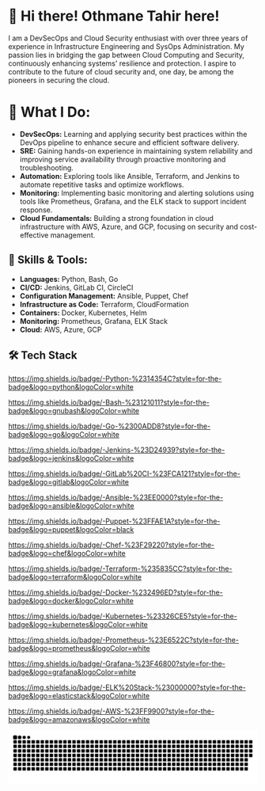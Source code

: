 # 👋 Hi there! Othmane Tahir here!

I am a DevSecOps and Cloud Security enthusiast with over three years of experience in Infrastructure Engineering and SysOps Administration. My passion lies in bridging the gap between Cloud Computing and Security, continuously enhancing systems' resilience and protection. I aspire to contribute to the future of cloud security and, one day, be among the pioneers in securing the cloud.

# 🔧 What I Do:

- **DevSecOps:** Learning and applying security best practices within the DevOps pipeline to enhance secure and efficient software delivery.
- **SRE:** Gaining hands-on experience in maintaining system reliability and improving service availability through proactive monitoring and troubleshooting.
- **Automation:** Exploring tools like Ansible, Terraform, and Jenkins to automate repetitive tasks and optimize workflows.
- **Monitoring:** Implementing basic monitoring and alerting solutions using tools like Prometheus, Grafana, and the ELK stack to support incident response.
- **Cloud Fundamentals:** Building a strong foundation in cloud infrastructure with AWS, Azure, and GCP, focusing on security and cost-effective management.

## 🚀 Skills & Tools:

- **Languages:** Python, Bash, Go
- **CI/CD:** Jenkins, GitLab CI, CircleCI
- **Configuration Management:** Ansible, Puppet, Chef
- **Infrastructure as Code:** Terraform, CloudFormation
- **Containers:** Docker, Kubernetes, Helm
- **Monitoring:** Prometheus, Grafana, ELK Stack
- **Cloud:** AWS, Azure, GCP

## 🛠 Tech Stack

https://img.shields.io/badge/-Python-%2314354C?style=for-the-badge&logo=python&logoColor=white

https://img.shields.io/badge/-Bash-%23121011?style=for-the-badge&logo=gnubash&logoColor=white

https://img.shields.io/badge/-Go-%2300ADD8?style=for-the-badge&logo=go&logoColor=white

https://img.shields.io/badge/-Jenkins-%23D24939?style=for-the-badge&logo=jenkins&logoColor=white

https://img.shields.io/badge/-GitLab%20CI-%23FCA121?style=for-the-badge&logo=gitlab&logoColor=white

https://img.shields.io/badge/-Ansible-%23EE0000?style=for-the-badge&logo=ansible&logoColor=white

https://img.shields.io/badge/-Puppet-%23FFAE1A?style=for-the-badge&logo=puppet&logoColor=black

https://img.shields.io/badge/-Chef-%23F29220?style=for-the-badge&logo=chef&logoColor=white

https://img.shields.io/badge/-Terraform-%235835CC?style=for-the-badge&logo=terraform&logoColor=white

https://img.shields.io/badge/-Docker-%232496ED?style=for-the-badge&logo=docker&logoColor=white

https://img.shields.io/badge/-Kubernetes-%23326CE5?style=for-the-badge&logo=kubernetes&logoColor=white

https://img.shields.io/badge/-Prometheus-%23E6522C?style=for-the-badge&logo=prometheus&logoColor=white

https://img.shields.io/badge/-Grafana-%23F46800?style=for-the-badge&logo=grafana&logoColor=white

https://img.shields.io/badge/-ELK%20Stack-%23000000?style=for-the-badge&logo=elasticstack&logoColor=white

https://img.shields.io/badge/-AWS-%23FF9900?style=for-the-badge&logo=amazonaws&logoColor=white

<picture>
<source media="(prefers-color-scheme: dark)" srcset="https://raw.githubusercontent.com/davraops/davraops/output/github-contribution-grid-snake-dark.svg">
<source media="(prefers-color-scheme: light)" srcset="https://raw.githubusercontent.com/davraops/davraops/output/github-contribution-grid-snake.svg">
<img alt="github contribution grid snake animation" src="https://raw.githubusercontent.com/davraops/davraops/output/github-contribution-grid-snake.svg">
</picture>
